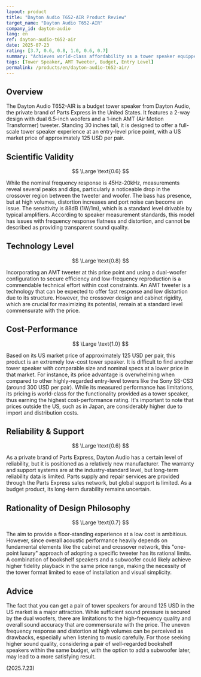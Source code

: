 ```yaml
---
layout: product
title: "Dayton Audio T652-AIR Product Review"
target_name: "Dayton Audio T652-AIR"
company_id: dayton-audio
lang: en
ref: dayton-audio-t652-air
date: 2025-07-23
rating: [3.7, 0.6, 0.8, 1.0, 0.6, 0.7]
summary: "Achieves world-class affordability as a tower speaker equipped with an AMT tweeter, based on US pricing"
tags: [Tower Speaker, AMT Tweeter, Budget, Entry Level]
permalink: /products/en/dayton-audio-t652-air/
---
```


## Overview

The Dayton Audio T652-AIR is a budget tower speaker from Dayton Audio, the private brand of Parts Express in the United States. It features a 2-way design with dual 6.5-inch woofers and a 1-inch AMT (Air Motion Transformer) tweeter. Standing 30 inches tall, it is designed to offer a full-scale tower speaker experience at an entry-level price point, with a US market price of approximately 125 USD per pair.

## Scientific Validity

$$ \Large \text{0.6} $$

While the nominal frequency response is 45Hz-20kHz, measurements reveal several peaks and dips, particularly a noticeable drop in the crossover region between the tweeter and woofer. The bass has presence, but at high volumes, distortion increases and port noise can become an issue. The sensitivity is 88dB (1W/1m), which is a standard level drivable by typical amplifiers. According to speaker measurement standards, this model has issues with frequency response flatness and distortion, and cannot be described as providing transparent sound quality.

## Technology Level

$$ \Large \text{0.8} $$

Incorporating an AMT tweeter at this price point and using a dual-woofer configuration to secure efficiency and low-frequency reproduction is a commendable technical effort within cost constraints. An AMT tweeter is a technology that can be expected to offer fast response and low distortion due to its structure. However, the crossover design and cabinet rigidity, which are crucial for maximizing its potential, remain at a standard level commensurate with the price.

## Cost-Performance

$$ \Large \text{1.0} $$

Based on its US market price of approximately 125 USD per pair, this product is an extremely low-cost tower speaker. It is difficult to find another tower speaker with comparable size and nominal specs at a lower price in that market. For instance, its price advantage is overwhelming when compared to other highly-regarded entry-level towers like the Sony SS-CS3 (around 300 USD per pair). While its measured performance has limitations, its pricing is world-class for the functionality provided as a tower speaker, thus earning the highest cost-performance rating. It's important to note that prices outside the US, such as in Japan, are considerably higher due to import and distribution costs.

## Reliability & Support

$$ \Large \text{0.6} $$

As a private brand of Parts Express, Dayton Audio has a certain level of reliability, but it is positioned as a relatively new manufacturer. The warranty and support systems are at the industry-standard level, but long-term reliability data is limited. Parts supply and repair services are provided through the Parts Express sales network, but global support is limited. As a budget product, its long-term durability remains uncertain.

## Rationality of Design Philosophy

$$ \Large \text{0.7} $$

The aim to provide a floor-standing experience at a low cost is ambitious. However, since overall acoustic performance heavily depends on fundamental elements like the cabinet and crossover network, this "one-point luxury" approach of adopting a specific tweeter has its rational limits. A combination of bookshelf speakers and a subwoofer could likely achieve higher fidelity playback in the same price range, making the necessity of the tower format limited to ease of installation and visual simplicity.

## Advice

The fact that you can get a pair of tower speakers for around 125 USD in the US market is a major attraction. While sufficient sound pressure is secured by the dual woofers, there are limitations to the high-frequency quality and overall sound accuracy that are commensurate with the price. The uneven frequency response and distortion at high volumes can be perceived as drawbacks, especially when listening to music carefully. For those seeking higher sound quality, considering a pair of well-regarded bookshelf speakers within the same budget, with the option to add a subwoofer later, may lead to a more satisfying result.

(2025.7.23)
